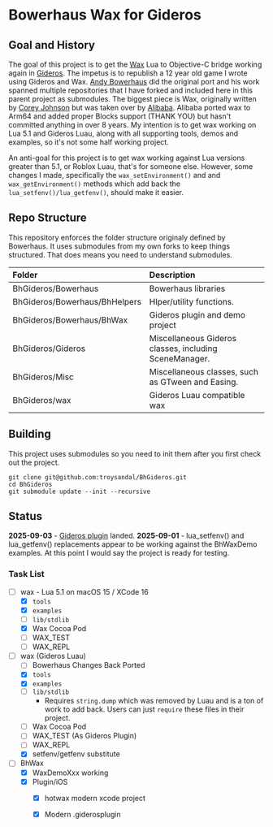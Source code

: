 # Bowerhaus Wax for Gideros
## Goal and History
The goal of this project is to get the [Wax](https://github.com/troysandal/wax) Lua to Objective-C bridge working again in [Gideros](https://www.gideros.rocks/).  The impetus is to republish a 12 year old game I wrote using Gideros and Wax.  [Andy Bowerhaus](https://github.com/bowerhaus) did the original port and his work spanned multiple repositories that I have forked and included here in this parent project as submodules.  The biggest piece is Wax, originally written by [Corey Johnson](https://github.com/probablycorey/wax) but was taken over by [Alibaba](https://github.com/alibaba/wax). Alibaba ported wax to Arm64 and added proper Blocks support (THANK YOU) but hasn't committed anything in over 8 years.  My intention is to get wax working on Lua 5.1 and Gideros Luau, along with all supporting tools, demos and examples, so it's not some half working project.  

An anti-goal for this project is to get wax working against Lua versions greater than 5.1, or Roblox Luau, that's for someone else. However, some changes I made, specifically the `wax_setEnvironment()` and and `wax_getEnvironment()` methods which add back the `lua_setfenv()/lua_getfenv()`, should make it easier.  

## Repo Structure

This repository enforces the folder structure originaly defined by Bowerhaus.  It uses submodules from my own forks to keep things structured.  That does means you need to understand submodules.  

| Folder | Description |
| :----- | :---------- |
| BhGideros/Bowerhaus | Bowerhaus libraries |
| BhGideros/Bowerhaus/BhHelpers | Hlper/utility functions. |
| BhGideros/Bowerhaus/BhWax | Gideros plugin and demo project |
| BhGideros/Gideros | Miscellaneous Gideros classes, including SceneManager. |
| BhGideros/Misc | Miscellaneous classes, such as GTween and Easing. |
| BhGideros/wax | Gideros Luau compatible wax |

## Building
This project uses submodules so you need to init them after you first check out the project.
```
git clone git@github.com:troysandal/BhGideros.git
cd BhGideros
git submodule update --init --recursive
```

## Status
**2025-09-03** - [Gideros plugin](https://github.com/troysandal/BhWax) landed.
**2025-09-01** - lua_setfenv() and lua_getfenv() replacements appear to be working against the BhWaxDemo examples. At this point I would say the project is ready for testing.

### Task List
- [ ] wax - Lua 5.1 on macOS 15 / XCode 16
  - [x] `tools`
  - [x] `examples`
  - [ ] `lib/stdlib`
  - [x] Wax Cocoa Pod
  - [ ] WAX_TEST
  - [ ] WAX_REPL
- [ ] wax (Gideros Luau)
  - [ ] Bowerhaus Changes Back Ported
  - [x] `tools`
  - [x] `examples` 
  - [ ] `lib/stdlib`
    - Requires `string.dump` which was removed by Luau and is a ton of work to add back.  Users can just `require` these files in their project.
  - [ ] Wax Cocoa Pod
  - [ ] WAX_TEST (As Gideros Plugin)
  - [ ] WAX_REPL
  - [x] setfenv/getfenv substitute
- [ ] BhWax
  - [x] WaxDemoXxx working
  - [x] Plugin/iOS 
    - [x] hotwax modern xcode project
    - [x] Modern .giderosplugin


